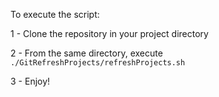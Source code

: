 To execute the script: 

  1 - Clone the repository in your project directory 
  
  2 - From the same directory, execute `./GitRefreshProjects/refreshProjects.sh`
  
  3 - Enjoy!
